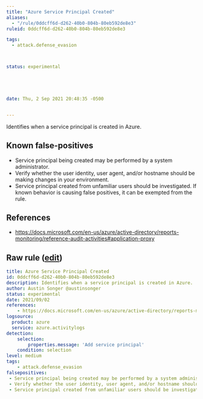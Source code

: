 ```yaml
---
title: "Azure Service Principal Created"
aliases:
  - "/rule/0ddcff6d-d262-40b0-804b-80eb592de8e3"
ruleid: 0ddcff6d-d262-40b0-804b-80eb592de8e3

tags:
  - attack.defense_evasion



status: experimental





date: Thu, 2 Sep 2021 20:48:35 -0500


---
```


Identifies when a service principal is created in Azure.

<!--more-->


## Known false-positives

* Service principal being created may be performed by a system administrator.
* Verify whether the user identity, user agent, and/or hostname should be making changes in your environment.
* Service principal created from unfamiliar users should be investigated. If known behavior is causing false positives, it can be exempted from the rule.



## References

* https://docs.microsoft.com/en-us/azure/active-directory/reports-monitoring/reference-audit-activities#application-proxy


## Raw rule ([edit](https://github.com/SigmaHQ/sigma/edit/master/rules/cloud/azure/azure_service_principal_created.yml))
```yaml
title: Azure Service Principal Created
id: 0ddcff6d-d262-40b0-804b-80eb592de8e3
description: Identifies when a service principal is created in Azure.
author: Austin Songer @austinsonger
status: experimental
date: 2021/09/02
references:
    - https://docs.microsoft.com/en-us/azure/active-directory/reports-monitoring/reference-audit-activities#application-proxy
logsource:
  product: azure
  service: azure.activitylogs
detection:
    selection:
        properties.message: 'Add service principal'
    condition: selection
level: medium
tags:
    - attack.defense_evasion
falsepositives:
 - Service principal being created may be performed by a system administrator. 
 - Verify whether the user identity, user agent, and/or hostname should be making changes in your environment. 
 - Service principal created from unfamiliar users should be investigated. If known behavior is causing false positives, it can be exempted from the rule.

```

